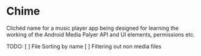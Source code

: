 # Chime
Clichéd name for a music player app being designed for learning the working of the Android Media Palyer API and UI elements, permissions etc.

TODO:
[ ] File Sorting by name
[ ] Filtering out non media files
